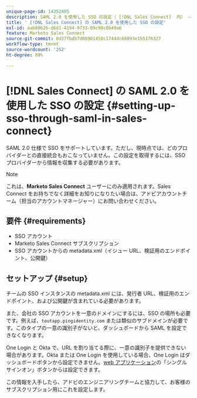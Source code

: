 ```yaml
---
unique-page-id: 14352405
description: SAML 2.0 を使用した SSO の設定（ [!DNL Sales Connect]  内） – Marketo ドキュメント – 製品ドキュメント
title: ' [!DNL Sales Connect] の SAML 2.0 を使用した SSO の設定'
exl-id: aab80626-d6d1-4194-9733-09c90c0b49a6
feature: Marketo Sales Connect
source-git-commit: 0d37fbdb7d08901458c1744dc68893e155176327
workflow-type: tm+mt
source-wordcount: '252'
ht-degree: 89%

---
```


# [!DNL Sales Connect] の SAML 2.0 を使用した SSO の設定 {#setting-up-sso-through-saml-in-sales-connect}

SAML 2.0 仕様で SSO をサポートしています。ただし、現時点では、どのプロバイダーとの直接統合もおこなっていません。この設定を取得するには、SSO プロバイダーから情報を収集する必要があります。

>[!NOTE]
>
>これは、**Marketo Sales Connect** ユーザーにのみ適用されます。Sales Connect をお持ちでなく詳細をお知りになりたい場合は、アドビアカウントチーム（担当のアカウントマネージャー）にお問い合わせください。

## 要件 {#requirements}

* SSO アカウント
* Marketo Sales Connect サブスクリプション
* SSO アカウントからの metadata.xml（イシュー URL、検証用のエンドポイント、公開鍵）

## セットアップ {#setup}

チームの SSO インスタンスの metadata.xml には、発行者 URL、検証用のエンドポイント、および公開鍵が含まれている必要があります。

また、会社の SSO アカウントを一意のドメインにするには、SSO の場所も必要です。例えば、`toutapp.pingidentity.com` または類似のサブドメインが必要です。このタイプの一意の識別子がないと、ダッシュボードから SAML を設定できなくなります。

One Login と Okta で、URL を割り当てる際に、一意の識別子を提供できない場合があります。Okta または One Login を使用している場合、One Login はダッシュボードボタンから設定できません。[web アプリケーション](https://toutapp.com/login)の「シングルサインオン」ボタンからは設定できます。

この情報を入手したら、アドビのエンジニアリングチームと協力して、お客様のサブスクリプション用にこれを設定します。
